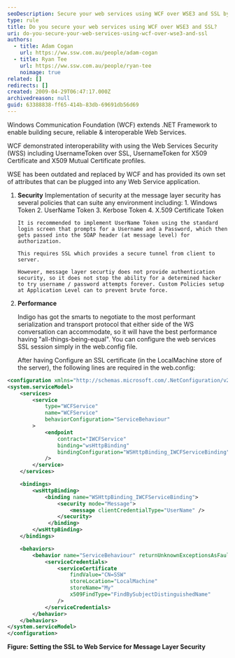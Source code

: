 ```yaml
---
seoDescription: Secure your web services using WCF over WSE3 and SSL by implementing username token authentication and configuring custom policies to prevent brute force attacks.
type: rule
title: Do you secure your web services using WCF over WSE3 and SSL?
uri: do-you-secure-your-web-services-using-wcf-over-wse3-and-ssl
authors:
  - title: Adam Cogan
    url: https://ww.ssw.com.au/people/adam-cogan
  - title: Ryan Tee
    url: https://ww.ssw.com.au/people/ryan-tee
    noimage: true
related: []
redirects: []
created: 2009-04-29T06:47:17.000Z
archivedreason: null
guid: 63388838-ff65-414b-83db-69691db56d69
---
```


Windows Communication Foundation (WCF) extends .NET Framework to enable building secure, reliable & interoperable Web Services.

WCF demonstrated interoperability with using the Web Services Security (WSS) including UsernameToken over SSL, UsernameToken for X509 Certificate and X509 Mutual Certificate profiles.

<!--endintro-->

WSE has been outdated and replaced by WCF and has provided its own set of attributes that can be plugged into any Web Service application.

1.  **Security**
    Implementation of security at the message layer security has several policies that can suite any environment including: 1. Windows Token 2. UserName Token 3. Kerbose Token 4. X.509 Certificate Token

        It is recommended to implement UserName Token using the standard login screen that prompts for a Username and a Password, which then gets passed into the SOAP header (at message level) for authorization.

        This requires SSL which provides a secure tunnel from client to server.

        However, message layer securtiy does not provide authentication security, so it does not stop the ability for a determined hacker to try username / password attempts forever. Custom Policies setup at Application Level can to prevent brute force.

2.  **Performance**

    Indigo has got the smarts to negotiate to the most performant serialization and transport protocol that either side of the WS conversation can accommodate, so it will have the best performance having "all-things-being-equal". You can configure the web services SSL session simply in the web.config file.

    After having Configure an SSL certificate (in the LocalMachine store of the server), the following lines are required in the web.config:

```xml
<configuration xmlns="http://schemas.microsoft.com/.NetConfiguration/v2.0">
<system.serviceModel>
    <services>
        <service
            type="WCFService"
            name="WCFService"
            behaviorConfiguration="ServiceBehaviour"
        >
            <endpoint
                contract="IWCFService"
                binding="wsHttpBinding"
                bindingConfiguration="WSHttpBinding_IWCFServiceBinding"
            />
        </service>
    </services>

    <bindings>
        <wsHttpBinding>
            <binding name="WSHttpBinding_IWCFServiceBinding">
                <security mode="Message">
                    <message clientCredentialType="UserName" />
                </security>
             </binding>
        </wsHttpBinding>
    </bindings>

    <behaviors>
        <behavior name="ServiceBehaviour" returnUnknownExceptionsAsFaults="true">
            <serviceCredentials>
                <serviceCertificate
                    findValue="CN=SSW"
                    storeLocation="LocalMachine"
                    storeName="My"
                    x509FindType="FindBySubjectDistinguishedName"
                />
            </serviceCredentials>
        </behavior>
    </behaviors>
</system.serviceModel>
</configuration>
```

**Figure: Setting the SSL to Web Service for Message Layer Security**
